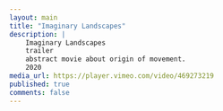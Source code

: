 ```yaml
---
layout: main
title: "Imaginary Landscapes"
description: |
    Imaginary Landscapes  
    trailer
    abstract movie about origin of movement.
    2020
media_url: https://player.vimeo.com/video/469273219
published: true
comments: false
---
```

